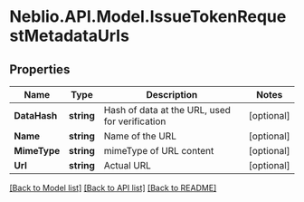 # Neblio.API.Model.IssueTokenRequestMetadataUrls
## Properties

Name | Type | Description | Notes
------------ | ------------- | ------------- | -------------
**DataHash** | **string** | Hash of data at the URL, used for verification | [optional] 
**Name** | **string** | Name of the URL | [optional] 
**MimeType** | **string** | mimeType of URL content | [optional] 
**Url** | **string** | Actual URL | [optional] 

[[Back to Model list]](../README.md#documentation-for-models) [[Back to API list]](../README.md#documentation-for-api-endpoints) [[Back to README]](../README.md)

